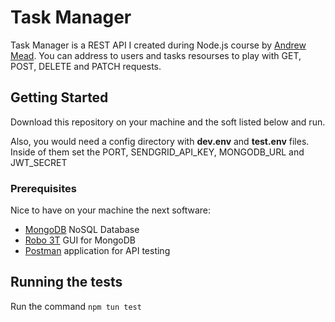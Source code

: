 # Task Manager

Task Manager is a REST API I created during Node.js course by [Andrew Mead](https://github.com/andrewjmead). You can address to users and tasks resourses to play with GET, POST, DELETE and PATCH requests.

## Getting Started

Download this repository on your machine and the soft listed below and run. 

Also, you would need a config directory with **dev.env** and **test.env** files. Inside of them set the PORT, SENDGRID_API_KEY, MONGODB_URL and JWT_SECRET

### Prerequisites

Nice to have on your machine the next software:
- [MongoDB](https://www.mongodb.com/) NoSQL Database
- [Robo 3T](https://robomongo.org/) GUI for MongoDB
- [Postman](https://www.postman.com/) application for API testing 

## Running the tests

Run the command `npm tun test`